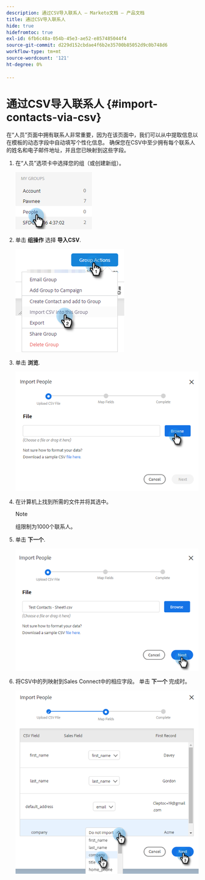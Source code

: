 ```yaml
---
description: 通过CSV导入联系人 — Marketo文档 — 产品文档
title: 通过CSV导入联系人
hide: true
hidefromtoc: true
exl-id: 6fb6c48a-054b-45e3-ae52-e857485044f4
source-git-commit: d229d152cbdae4f6b2e35700b85052d9c0b748d6
workflow-type: tm+mt
source-wordcount: '121'
ht-degree: 0%

---
```


# 通过CSV导入联系人 {#import-contacts-via-csv}

在“人员”页面中拥有联系人非常重要，因为在该页面中，我们可以从中提取信息以在模板的动态字段中自动填写个性化信息。 确保您在CSV中至少拥有每个联系人的姓名和电子邮件地址，并且您已映射到这些字段。

1. 在“人员”选项卡中选择您的组（或创建新组）。

   ![](assets/import-contacts-via-csv-1.png)

1. 单击 **组操作** 选择 **导入CSV**.

   ![](assets/import-contacts-via-csv-2.png)

1. 单击 **浏览**.

   ![](assets/import-contacts-via-csv-3.png)

1. 在计算机上找到所需的文件并将其选中。

   >[!NOTE]
   >
   >组限制为1000个联系人。

1. 单击 **下一个**.

   ![](assets/import-contacts-via-csv-4.png)

1. 将CSV中的列映射到Sales Connect中的相应字段。 单击 **下一个** 完成时。

   ![](assets/import-contacts-via-csv-5.png)
